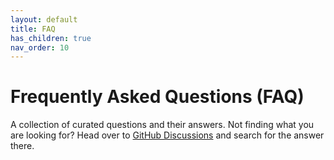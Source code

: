 ```yaml
---
layout: default
title: FAQ
has_children: true
nav_order: 10
---
```


# Frequently Asked Questions (FAQ)

A collection of curated questions and their answers. Not finding what you are looking for? Head over to [GitHub Discussions](https://github.com/orgs/AxisCommunications/discussions/categories/acap) and search for the answer there.
